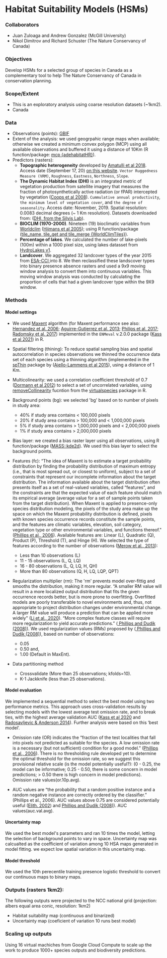 # Habitat Suitability Models (HSMs)
### Collaborators
- Juan Zuloaga and Andrew Gonzalez (McGill University)
- Nikol Dimitrov and Richard Schuster (The Nature Conservancy of Canada)

### Objectives
Develop HSMs for a selected group of species in Canada as a complementary tool to help The Nature Conservancy of Canada in conservation planning.

### Scope/Extent
- This is an exploratory analysis using coarse resolution datasets (~1km2).
- Canada

### Data
- Observations (points): <a href="https://www.gbif.org/" target="_blank" rel="noopener"><span>GBIF</span> </a>
- Extent of the analysis: we used geogrpahic range maps when available; otherwise we created a minimum convex polygon (MCP) using all available observations and buffered it using a distance of 10Km (R function/package: <a href="https://rdrr.io/cran/adehabitatHR/man/mcp.html" target="_blank">mcp {adehabitatHR}</a>).
- Predictors (rasters):
  - **Topographic heterogeneity** developed by <a href="https://www.nature.com/articles/sdata201840" target="_blank">Amatulli et al 2018</a>. Access date (September 17, 20)  <a href="http://www.earthenv.org/topography" target="_blank">on this website</a>. `Vector Ruggedness Measure (VRM)`, `Roughness`, `Eastness`, `Northness`, `Slope`.
  - **The Dynamic Habitat Index (DHI)** is an integrated metric of vegetation production from satellite imagery that measures the fraction of photosynthetically active radiation (or fPAR) intercepted by vegetation (<a href="https://www.sciencedirect.com/science/article/pii/S1470160X08000071?casa_token=r7JKpy2f-ocAAAAA:MxkcwYeyPJx-n8_i4efA3gqAWuXOcebBwILc_faNT1oP2otQFxFiF_Zvzcq9As0n0wTBnW2ATA#bib53" target="_blank">Coops et al 2008</a>). `Cummulative annual productivity`, `the minimum level of vegetation cover`, and `the degree of seasonality`. Access date: November, 2019. Spatial resolution: 0.0083 decimal degrees (~ 1 Km resolution). Datasets downloaded from: (<a href="http://silvis.forest.wisc.edu/data/dhis/" target="_blank">DHI, from the Silvis Lab</a>).
  - **BIOCLIM (1970-2000)**. Nineteen (19) bioclimatic variables from <a href="https://www.worldclim.org/data/worldclim21.html" target="_blank">Worldclim</a> (<a href="https://rmets.onlinelibrary.wiley.com/doi/abs/10.1002/joc.1276" target="_blank">Hijmans et al 2005</a>); using R function/package (<a href="https://github.com/kapitzas/WorldClimTiles/" target="_blank">tile_name, tile_get and tile_merge {WorldClimTiles}</a>).
  - **Percentage of lakes**. We calculated the number of lake-pixels (100m) within a 1000 pixel size, using lakes datasset from <a href="https://hydrosheds.org/page/hydrolakes" target="_blank">HydroLakes v1</a>.
  - **Landcover**. We aggregated 32 landcover types of the year 2015 from <a href="https://www.esa-landcover-cci.org/" target="_blank" rel="noopener"><span>ESA-CCI</span> </a> into 8. We then reclassified these landscover types into binary presence absence rasters and used a 9x9 moving window analysis to convert them into continuous variables. This moving window analysis was conducted by calculating the proportion of cells that had a given landcover type within the 9X9 window. 

### Methods
#### Model settings
- We used <a href="https://www.sciencedirect.com/science/article/pii/S030438000500267X" target="_blank">Maxent</a> algorithm (for Maxent performance see also: <a href="https://onlinelibrary.wiley.com/doi/10.1111/j.0906-7590.2006.04700.x" target="_blank">Hernandez et al. 2006</a>; <a href="https://journals.plos.org/plosone/article?id=10.1371/journal.pone.0063708" target="_blank">Aguirre-Gutierrez et al. 2013</a>; <a href="https://onlinelibrary.wiley.com/doi/full/10.1111/ecog.03049" target="_blank">Philips et al. 2017</a>; <a href="https://onlinelibrary.wiley.com/doi/full/10.1111/ddi.13536?campaign=wolearlyview" target="_blank">Radomsky et al. 2017</a>) implemented in the `ENMeval` v.2.0.0 package (<a href="https://besjournals.onlinelibrary.wiley.com/doi/full/10.1111/2041-210X.13628?campaign=woletoc" target="_blank">Kass et al 2021</a>) in R.
- Spatial filtering (thining): To reduce spatial sampling bias and spatial autocorrelation in species observations we thinned the occurrence data set of each species using a thinning algorithm (implemented in the <a href="https://cran.r-project.org/web/packages/spThin/index.html" target="_blank">spThin</a> package by (<a href="https://onlinelibrary.wiley.com/doi/full/10.1111/ecog.01132" target="_blank">Aiello-Lammens et al 2015</a>), using a distance of 1 Km.
- Multicolinearity: we used a correlation coefficient threshold of 0.7 (<a href="https://onlinelibrary.wiley.com/doi/full/10.1111/j.1600-0587.2012.07348.x">Dormann et al 2012</a>) to select a set of uncorrelated variables, using <a href="http://127.0.0.1:19644/library/virtualspecies/html/removeCollinearity.html" target="_blank">removeCollinearity</a> fucntion from the <a href="https://onlinelibrary.wiley.com/doi/full/10.1111/ecog.01388" target="_blank">virtualspecies</a> package in R.
- Background points (bg): we selected 'bg' based on to number of pixels in study area:
   - 40% if study area contains < 100,000 pixels
   - 20% if study area contains > 100,000 and < 1,000,000 pixels
   -  5% if study area contains > 1,000,000 pixels and < 2,000,000 pixels
   -  1% if study area contains > 2,000,000 pixels
 - Bias layer: we created a bias raster layer using all observations, using  R function/package (<a href="https://rdrr.io/cran/MASS/" target="_blank">MASS::kde2d</a>).  We used this bias layer to select the background points.
 - Features (fc): “The idea of Maxent is to estimate a target probability distribution by finding the probability distribution of maximum entropy (i.e., that is most spread out, or closest to uniform), subject to a set of constraints that represent our incomplete information about the target distribution. The information available about the target distribution often presents itself as a set of real-valued variables, called “features”, and the constraints are that the expected value of each feature should match its empirical average (average value for a set of sample points taken from the target distribution). When Maxent is applied to presence-only species distribution modeling, the pixels of the study area make up the space on which the Maxent probability distribution is defined, pixels with known species occurrence records constitute the sample points, and the features are climatic variables, elevation, soil category, vegetation type or other environmental variables, and functions thereof." (<a href="https://www.sciencedirect.com/science/article/abs/pii/S030438000500267X" target="_blank">Phillips et al., 2006</a>). Available features are: Linear (L), Quadratic (Q), Product (P), Threshold (T), and Hinge (H). We selected the type of features according to the number of observations (<a href="https://onlinelibrary.wiley.com/doi/full/10.1111/j.1600-0587.2013.07872.x" target="_blank">Merow et al., 2013</a>):
    - Less than 10 observations (L)
    - 11 - 15 observations (L, Q, LQ)
    - 16 - 80 observations (L, Q, LQ, H, QH)
    - More than 80 observations (Q, H, LQ, LQP, QPT)

- Regularization multiplier (rm): The 'rm' prevents model over-fittig and smooths the distribution, making it more regular. “A smaller RM value will result in a more localized output distribution that fits the given occurrence records better, but is more prone to overfitting. Overfitted models are poorly transferable to novel environments and, thus, not appropriate to project distribution changes under environmental change. A larger RM value will produce a prediction that can be applied more widely"  (<a href="https://www.mdpi.com/1999-4907/11/3/302" target="_blank">Li et al., 2020</a>). “More complex feature classes will require more regularization to yield accurate predictions.” (<a href="https://onlinelibrary.wiley.com/doi/full/10.1111/j.0906-7590.2008.5203.x" target="_blank"> Phillips and Dudík (2008)</a>). We used regularization values (RMs) proposed by (<a href="https://onlinelibrary.wiley.com/doi/full/10.1111/j.0906-7590.2008.5203.x" target="_blank"> Phillips and Dudík (2008)</a>), based on number of observations:
    - 0.05
    - 0.50 and,
    - 1.00 (Default in MaxEnt).
 - Data partitioning method
    - Crossvalidate (More than 25 observations; kfolds=10).
    - K-1 Jackknife (less than 25 observations).

#### Model evaluation
We implemented a sequential method to select the best model using two performance metrics. This approach uses cross-validation results by selecting models with the lowest average test omission rate, and to break ties, with the highest average validation AUC (<a href="https://onlinelibrary.wiley.com/doi/10.1111/ecog.04886" target="_blank">Kass et al 2020</a> and <a href="https://onlinelibrary.wiley.com/doi/abs/10.1111/jbi.12227" target="_blank">Radosavljevic & Anderson 2014</a>). Further analysis were based on this ‘best model’.

- Omission rate (OR) indicates the “fraction of the test localities that fall into pixels not predicted as suitable for the species. A low omission rate is a necessary (but not sufficient) condition for a good model.” (<a href="https://www.sciencedirect.com/science/article/abs/pii/S030438000500267X" target="_blank">Phillips et al., 2006</a>). There is no thresholding rule developed yet to determine the optimal threshold for the omission rate, so we suggest this provisional relative scale (is the model potentially useful?): (0 - 0.25, the model can be informative; 0.25 - 0.50, there is some concern in model predictions; > 0.50 there is high concern in model predictions). Omission rate values(or.10p.avg).

- AUC values are “the probability that a random positive instance and a random negative instance are correctly ordered by the classifier.” (Phillips et al., 2006). AUC values above 0.75 are considered potentially useful (<a href="https://link.springer.com/chapter/10.1007/0-387-22648-6_4" target="_blank">Elith. 2002</a>) and <a href="https://onlinelibrary.wiley.com/doi/full/10.1111/j.0906-7590.2008.5203.x" target="_blank">Phillips and Dudík (2008)</a>). AUC values(auc.val.avg).

#### Uncertainty map
We used the best model's parameters and ran 10 times the model, letting the selection of background points to vary in space.  Uncertainty map was calcualted as the coefficient of variation among 10 HSA maps generated in model fitting. we expect low spatial variation in this uncertainty map.

#### Model threshold 
We used the 10th perecentile training presence logistic threshold to convert our continuous maps to binary maps. 

### Outputs (rasters 1km2): 
The following outputs were projected to the NCC national grid (projection: albers equal area conic, resolution: 1km2)
- Habitat suitability map (continuous and binarized)
- Uncertainty map (coeficient of variation 10 runs best model)

### Scaling up outputs 
Using 16 virtual machiches from Google Cloud Compute to scale up the work to produce 1000+ species outputs and biodiversity predictions.


  
 
